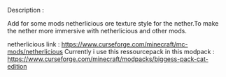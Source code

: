 Description :

Add for some mods netherlicious ore texture style for the nether.To make the nether more immersive with netherlicious and other mods.

netherlicious link : https://www.curseforge.com/minecraft/mc-mods/netherlicious
Currently i use this ressourcepack in this modpack : https://www.curseforge.com/minecraft/modpacks/biggess-pack-cat-edition
